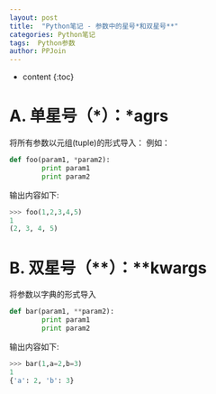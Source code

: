 ```yaml
---
layout: post
title:  "Python笔记 - 参数中的星号*和双星号**"
categories: Python笔记
tags:  Python参数
author: PPJoin
---
```


* content
{:toc}

# A. 单星号（\*）：\*agrs
将所有参数以元组(tuple)的形式导入：
例如：

```python
def foo(param1, *param2):
        print param1
        print param2
```
输出内容如下: 
```python
>>> foo(1,2,3,4,5)
1
(2, 3, 4, 5)
```

# B. 双星号（\*\*）：\*\*kwargs
将参数以字典的形式导入

```python
def bar(param1, **param2):
        print param1
        print param2
```
输出内容如下: 
```python
>>> bar(1,a=2,b=3)
1
{'a': 2, 'b': 3}
```